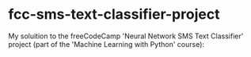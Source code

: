 # fcc-sms-text-classifier-project
My soluition to the freeCodeCamp 'Neural Network SMS Text Classifier' project (part of the 'Machine Learning with Python' course):
